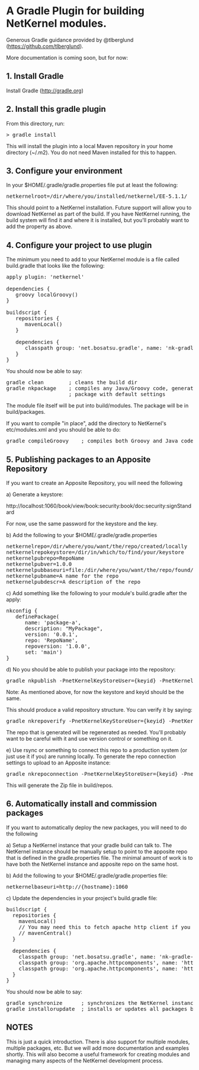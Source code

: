 # A Gradle Plugin for building NetKernel modules.

Generous Gradle guidance provided by @tlberglund (https://github.com/tlberglund).

More documentation is coming soon, but for now:

## 1. Install Gradle
Install Gradle (http://gradle.org)

## 2. Install this gradle plugin
From this directory, run:

<pre>
> gradle install
</pre>

This will install the plugin into a local Maven repository in your home directory (~/.m2). You do not need Maven installed for this to happen.

## 3. Configure your environment
In your $HOME/.gradle/gradle.properties file put at least the following:

<pre>
netkernelroot=/dir/where/you/installed/netkernel/EE-5.1.1/
</pre>

This should point to a NetKernel installation. Future support will allow you to download NetKernel as part of the build. If you have NetKernel running, the build system will find it and where it is installed, but you'll probably want to add the property as above.

## 4. Configure your project to use plugin
The minimum you need to add to your NetKernel module is a file called build.gradle that looks like the following:

<pre>
apply plugin: 'netkernel'

dependencies {
   groovy localGroovy()
}

buildscript {
   repositories {
      mavenLocal()
   }
	
   dependencies {
      classpath group: 'net.bosatsu.gradle', name: 'nk-gradle-plugin', version: '0.0.14'
   }
}
</pre>

You should now be able to say:

<pre>
gradle clean        ; cleans the build dir
gradle nkpackage    ; compiles any Java/Groovy code, generates a module and builds a deployable
                    ; package with default settings
</pre>
                    
The module file itself will be put into build/modules. The package will be in build/packages.

If you want to compile "in place", add the directory to NetKernel's etc/modules.xml and you 
should be able to do:

<pre>
gradle compileGroovy    ; compiles both Groovy and Java code found in the module
</pre>

## 5. Publishing packages to an Apposite Repository
If you want to create an Apposite Repository, you will need the following 

a) Generate a keystore:

http://localhost:1060/book/view/book:security:book/doc:security:signStandard

For now, use the same password for the keystore and the key.

b) Add the following to your $HOME/.gradle/gradle.properties

<pre>
netkernelrepo=/dir/where/you/want/the/repo/created/locally
netkernelrepokeystore=/dir/in/which/to/find/your/keystore
netkernelpubrepo=RepoName
netkernelpubver=1.0.0
netkernelpubbaseuri=file:/dir/where/you/want/the/repo/found/by/apposite
netkernelpubname=A name for the repo
netkernelpubdescr=A description of the repo
</pre>

c) Add something like the following to your module's build.gradle after the apply:

<pre>
nkconfig {
   definePackage(
      name: 'package-a', 
      description: "MyPackage", 
      version: '0.0.1', 
      repo: 'RepoName', 
      repoversion: '1.0.0', 
      set: 'main')
}
</pre>

d) No you should be able to publish your package into the repository:

<pre>
gradle nkpublish -PnetKernelKeyStoreUser={keyid} -PnetKernelKeyStorePassword={password}
</pre>

Note: As mentioned above, for now the keystore and keyid should be the same.

This should produce a valid repository structure. You can verify it by saying:

<pre>
gradle nkrepoverify -PnetKernelKeyStoreUser={keyid} -PnetKernelKeyStorePassword={password}
</pre>

The repo that is generated will be regenerated as needed. You'll probably want to be careful
with it and use version control or something on it.

e) Use rsync or something to connect this repo to a production system (or just use it if you)
are running locally. To generate the repo connection settings to upload to an Apposite
instance:

<pre>
gradle nkrepoconnection -PnetKernelKeyStoreUser={keyid} -PnetKernelKeyStorePassword={password}
</pre>

This will generate the Zip file in build/repos.

## 6. Automatically install and commission packages
If you want to automatically deploy the new packages, you will need to do the following

a) Setup a NetKernel instance that your gradle build can talk to.  The NetKernel instance should
be manually setup to point to the apposite repo that is defined in the gradle.properties file. The
minimal amount of work is to have both the NetKernel instance and apposite repo on the same host.

b) Add the following to your $HOME/.gradle/gradle.properties file:

<pre>
netkernelbaseuri=http://{hostname}:1060
</pre>

c) Update the dependencies in your project's build.gradle file:

<pre>
buildscript {
  repositories {
    mavenLocal()
    // You may need this to fetch apache http client if you don't have it locally
    // mavenCentral()
  }

  dependencies {
    classpath group: 'net.bosatsu.gradle', name: 'nk-gradle-plugin', version: '0.0.14-SNAPSHOT'
    classpath group: 'org.apache.httpcomponents', name: 'httpclient', version: '4.1.2'
    classpath group: 'org.apache.httpcomponents', name: 'httpcore', version: '4.1.2'
  }
}
</pre>

You should now be able to say:

<pre>
gradle synchronize      ; synchronizes the NetKernel instance with the Apposite Repository
gradle installorupdate  ; installs or updates all packages built
</pre>

## NOTES
This is just a quick introduction. There is also support for multiple modules, multiple packages, etc.  But we will add more documentation and examples shortly. This will also become a useful framework for creating modules and managing many aspects of the NetKernel development process.
